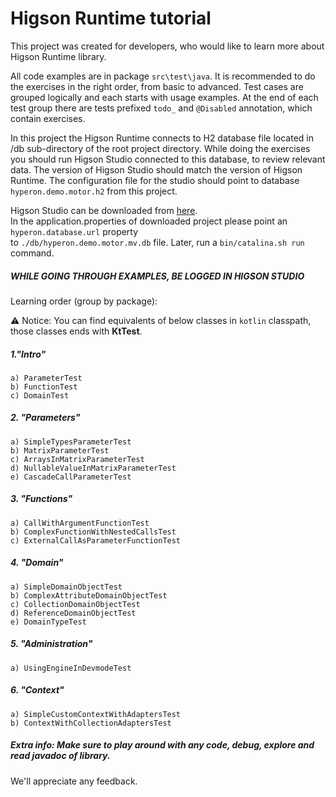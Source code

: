 # Higson Runtime tutorial
This project was created for developers, who would like to learn more about Higson Runtime library.

All code examples are in package <code>src\test\java</code>.
It is recommended to do the exercises in the right order, from basic to advanced. Test cases are grouped
logically and each starts with usage examples. At the end of each test group there are tests prefixed
<code>todo_</code> and <code>@Disabled</code> annotation, which contain exercises.

In this project the Higson Runtime connects to H2 database file located in /db sub-directory of the root
project directory. While doing the exercises you should run Higson Studio connected to this database,
to review relevant data. The version of Higson Studio should match the version of Higson Runtime.
The configuration file for the studio should point to database <code>hyperon.demo.motor.h2</code> from this project.

Higson Studio can be downloaded from [here](https://www.higson.io/download).  
In the application.properties of downloaded project please point an `hyperon.database.url` property   
to `./db/hyperon.demo.motor.mv.db` file. Later, run a `bin/catalina.sh run` command.

##### WHILE GOING THROUGH EXAMPLES, BE LOGGED IN HIGSON STUDIO

Learning order (group by package):

&#9888; Notice: You can find equivalents of below classes in `kotlin` classpath, those classes ends with **KtTest**.

##### 1."Intro"
    a) ParameterTest
    b) FunctionTest
    c) DomainTest
    
##### 2. "Parameters"
    a) SimpleTypesParameterTest
    b) MatrixParameterTest
    c) ArraysInMatrixParameterTest
    d) NullableValueInMatrixParameterTest
    e) CascadeCallParameterTest
    
##### 3. "Functions"
    a) CallWithArgumentFunctionTest
    b) ComplexFunctionWithNestedCallsTest
    c) ExternalCallAsParameterFunctionTest
    
##### 4. "Domain"
    a) SimpleDomainObjectTest
    b) ComplexAttributeDomainObjectTest
    c) CollectionDomainObjectTest
    d) ReferenceDomainObjectTest
    e) DomainTypeTest
    
##### 5. "Administration"
    a) UsingEngineInDevmodeTest
    
##### 6. "Context"
    a) SimpleCustomContextWithAdaptersTest
    b) ContextWithCollectionAdaptersTest


##### Extra info: Make sure to play around with any code, debug, explore and read javadoc of library.

We'll appreciate any feedback.
